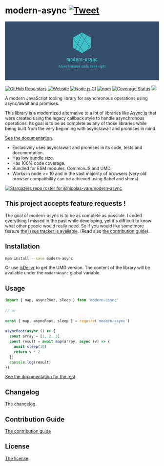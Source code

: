 # modern-async [![Tweet](https://img.shields.io/twitter/url/http/shields.io.svg?style=social)](https://twitter.com/intent/tweet?text=Meet%20this%20awesome%20library&url=https://github.com/nicolas-van/modern-async&via=nicolasvanhoren&hashtags=javascript,asyncawait,async,libraries,programming)

![logo](https://github.com/nicolas-van/modern-async/raw/master/img/facebook_cover_photo_2_680.png)

[![GitHub Repo stars](https://img.shields.io/github/stars/nicolas-van/modern-async?style=social)](https://github.com/nicolas-van/modern-async/stargazers) [![Website](https://img.shields.io/website.svg?url=http%3A%2F%2Fnicolas-van.github.io%2Fmodern-async)](https://nicolas-van.github.io/modern-async)
[![Node.js CI](https://github.com/nicolas-van/modern-async/workflows/Node.js%20CI/badge.svg)](https://github.com/nicolas-van/modern-async/actions) [![npm](https://img.shields.io/npm/v/modern-async)](https://www.npmjs.com/package/modern-async) [![Coverage Status](https://coveralls.io/repos/github/nicolas-van/modern-async/badge.svg?branch=master)](https://coveralls.io/github/nicolas-van/modern-async?branch=master) [![](https://data.jsdelivr.com/v1/package/npm/modern-async/badge)](https://www.jsdelivr.com/package/npm/modern-async)

A modern JavaScript tooling library for asynchronous operations using async/await and promises.

This library is a modernized alternative to a lot of libraries like [Async.js](https://caolan.github.io/async/v3/) that were created using the legacy callback style to handle asynchronous operations. Its goal is to be as complete as any of those libraries while being built from the very beginning with async/await and promises in mind.

[See the documentation](https://nicolas-van.github.io/modern-async).

* Exclusively uses async/await and promises in its code, tests and documentation.
* Has low bundle size.
* Has 100% code coverage.
* Bundled for ESM modules, CommonJS and UMD.
* Works in node >= 10 and in the vast majority of browsers (very old browser compatibility can be achieved using Babel and shims).

[![Stargazers repo roster for @nicolas-van/modern-async](https://reporoster.com/stars/nicolas-van/modern-async)](https://github.com/nicolas-van/modern-async/stargazers)

## This project accepts feature requests !

The goal of modern-async is to be as complete as possible. I coded everything I missed in the past while developing, yet it's difficult to know what other people would really need. So if you would like some more feature [the issue tracker is available](https://github.com/nicolas-van/modern-async/issues/new/choose). (Read also [the contribution guide](https://github.com/nicolas-van/modern-async/blob/master/CONTRIBUTING.md)).

## Installation

```bash
npm install --save modern-async
```

Or use [jsDelivr](https://www.jsdelivr.com/package/npm/modern-async) to get the UMD version. The content of the library will be available under the `modernAsync` global variable.

## Usage

```javascript
import { map, asyncRoot, sleep } from 'modern-async'

// or

const { map, asyncRoot, sleep } = require('modern-async')

asyncRoot(async () => {
  const array = [1, 2, 3]
  const result = await map(array, async (v) => {
    await sleep(10)
    return v * 2
  })
  console.log(result)
})
```

[See the documentation for the rest](https://nicolas-van.github.io/modern-async).

## Changelog

[The changelog](https://github.com/nicolas-van/modern-async/blob/master/CHANGELOG.md).

## Contribution Guide

[The contribution guide](https://github.com/nicolas-van/modern-async/blob/master/CONTRIBUTING.md)

## License

[The license](https://github.com/nicolas-van/modern-async/blob/master/LICENSE.md).
